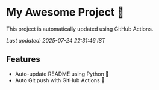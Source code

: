 # My Awesome Project 🚀

This project is automatically updated using GitHub Actions.

_Last updated: 2025-07-24 22:31:46 IST_

## Features
- Auto-update README using Python 🐍
- Auto Git push with GitHub Actions 🤖
